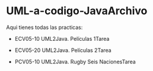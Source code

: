 # UML-a-codigo-JavaArchivo
Aqui tienes todas las practicas:

- ECV05-10 UML2Java. Películas 1Tarea

- ECV05-20 UML2Java. Películas 2Tarea

- PCV05-10 UML2Java. Rugby Seis NacionesTarea
